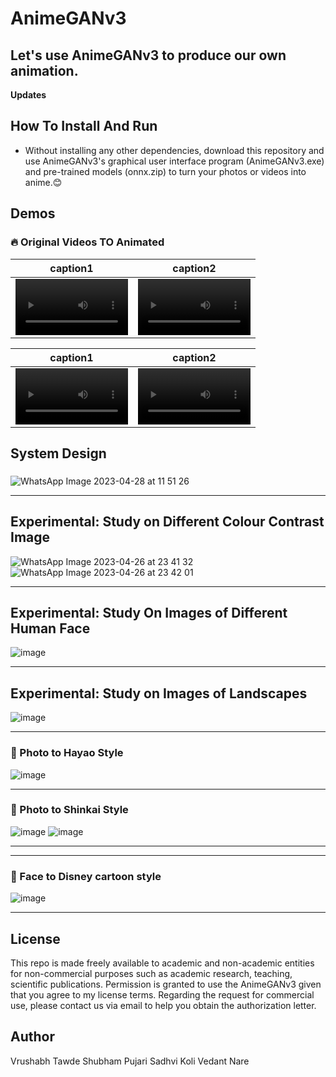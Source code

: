 # AnimeGANv3   
  
## Let's use AnimeGANv3 to produce our own animation.  

**Updates**  


## How To Install And Run

* Without installing any other dependencies, download this repository and use AnimeGANv3's graphical user interface program (AnimeGANv3.exe) and pre-trained models (onnx.zip) to turn your photos or videos into anime.:blush:   






## Demos 
### :fire: Original Videos TO Animated    
<p>

caption1 | caption2
:-: | :-:
<video src='https://github.com/VrushabhTawde/Anime-GAN-V3-Comparative-Analysis/assets/91945151/6b0332e7-df97-40f2-a6c1-23e8dcd3ac8b' width=180/> | <video src='https://github.com/VrushabhTawde/Anime-GAN-V3-Comparative-Analysis/assets/91945151/8d83985e-38a0-46c9-b5da-9ed611aa5be8' width=180/>

caption1 | caption2
:-: | :-:
<video src='https://github.com/VrushabhTawde/Anime-GAN-V3-Comparative-Analysis/assets/91945151/f940f78f-f0b1-4373-bace-51fde78b4ea1' width=180/> | <video src='https://github.com/VrushabhTawde/Anime-GAN-V3-Comparative-Analysis/assets/91945151/0de5c2bb-67ae-4397-b3f7-8e2e1f1ad2a3' width=180/>












</p>

## System Design 
###    
<p>

![WhatsApp Image 2023-04-28 at 11 51 26](https://github.com/VrushabhTawde/Anime-GAN-V3-Comparative-Analysis/assets/91945151/adac8e5d-0c55-4ea0-a1b5-e8e45742197b)

</p>
  
____

## Experimental: Study on Different Colour Contrast Image

![WhatsApp Image 2023-04-26 at 23 41 32](https://github.com/VrushabhTawde/Anime-GAN-V3-Comparative-Analysis/assets/91945151/6e49eca5-29df-4763-94cb-e3c21b92652d)
![WhatsApp Image 2023-04-26 at 23 42 01](https://github.com/VrushabhTawde/Anime-GAN-V3-Comparative-Analysis/assets/91945151/efe1febb-e592-4dbe-b5e0-be605c380f41)

___ 

## Experimental: Study On Images of Different Human Face

![image](https://github.com/VrushabhTawde/Anime-GAN-V3-Comparative-Analysis/assets/91945151/4c7bc912-6118-435d-8b2c-591a09072fc1)

___ 

## Experimental: Study on Images of Landscapes

![image](https://github.com/VrushabhTawde/Anime-GAN-V3-Comparative-Analysis/assets/91945151/c001bd00-06ad-403b-9da6-293b1ce0f8c1)
___ 


### :art: Photo to Hayao Style    

![image](https://github.com/VrushabhTawde/Anime-GAN-V3-Comparative-Analysis/assets/91945151/a255656e-deb0-4e8d-a784-9c53f87aa93f)

___

### :art: Photo to Shinkai Style 

![image](https://github.com/VrushabhTawde/Anime-GAN-V3-Comparative-Analysis/assets/91945151/53bbc004-dc19-449a-bcea-cb81d5be1c5b)
![image](https://github.com/VrushabhTawde/Anime-GAN-V3-Comparative-Analysis/assets/91945151/97ba55f1-13d3-4363-8f6b-ebf621a2e5a0)
___    

___    
### :art: Face to Disney cartoon style  
   
![image](https://github.com/VrushabhTawde/Anime-GAN-V3-Comparative-Analysis/assets/91945151/fe8bc607-9217-4cf1-8978-e26fdf62c438)   

 ___        
              




## License  
This repo is made freely available to academic and non-academic entities for non-commercial purposes such as academic research, teaching, scientific publications. Permission is granted to use the AnimeGANv3 given that you agree to my license terms. Regarding the request for commercial use, please contact us via email to help you obtain the authorization letter.    

## Author  
Vrushabh Tawde
Shubham Pujari
Sadhvi Koli
Vedant Nare
    
